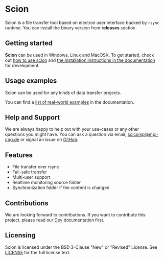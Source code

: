 Scion
=======

Scion is a file transfer tool based on electron user interface backed by ```rsync``` runtime. You can install the binary version from **releases** section.

## Getting started

**Scion** can be used in Windows, Linux and MacOSX. To get started, check out [how to use scion](howto.md) and [the installation instructions in the documentation](setup.md) for development.

## Usage examples

Scion can be used for any kinds of data transfer projects. 

You can find a [list of real-world examples](examples.md) in the documentation.

## Help and Support

We are always happy to help out with your use-cases or any other questions you might have. You can ask a question via email, scicomp@mpi-cbg.de or signal an issue on [GitHub](https://github.com/mpicbg-scicomp/scion/).

## Features

* File transfer over rsync
* Fail-safe transfer
* Multi-user support
* Realtime monitoring source folder
* Synchronization folder if the content is changed

## Contributions

We are looking forward to contributions. If you want to contribute this project, please read our [Dev](dev.md) documentation first.

## Licensing

Scion is licensed under the BSD 3-Clause "New" or "Revised" License. See [LICENSE](LICENSE) for the full license text.
